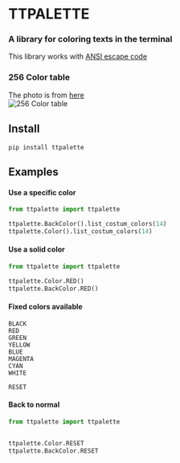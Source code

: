 # TTPALETTE
### A library for coloring texts in the terminal

This library works with [ANSI escape code](https://en.wikipedia.org/wiki/ANSI_escape_code)

### 256 Color table

The photo is from [here](https://gist.github.com/fnky/458719343aabd01cfb17a3a4f7296797)<br>
![256 Color table](https://user-images.githubusercontent.com/995050/47952855-ecb12480-df75-11e8-89d4-ac26c50e80b9.png)


## Install

```
pip install ttpalette
```


## Examples

#### Use a specific color

```python
from ttpalette import ttpalette

ttpalette.BackColor().list_costum_colors(14)
ttpalette.Color().list_costum_colors(14)
```

#### Use a solid color

```python
from ttpalette import ttpalette

ttpalette.Color.RED()
ttpalette.BackColor.RED()
```

#### Fixed colors available

```
BLACK
RED
GREEN
YELLOW
BLUE
MAGENTA
CYAN
WHITE

RESET

```

#### Back to normal

```python
from ttpalette import ttpalette


ttpalette.Color.RESET
ttpalette.BackColor.RESET
```
